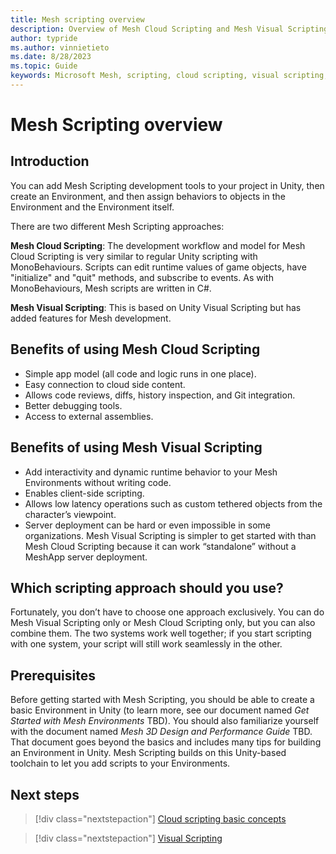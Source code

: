 ```yaml
---
title: Mesh scripting overview
description: Overview of Mesh Cloud Scripting and Mesh Visual Scripting.
author: typride
ms.author: vinnietieto
ms.date: 8/28/2023
ms.topic: Guide
keywords: Microsoft Mesh, scripting, cloud scripting, visual scripting, coding
---
```


# Mesh Scripting overview

## Introduction

You can add Mesh Scripting development tools to your project in Unity, then create an Environment, and then assign behaviors to objects in the Environment and the Environment itself. 

There are two different Mesh Scripting approaches:

**Mesh Cloud Scripting**: The development workflow and model for Mesh Cloud Scripting is very similar to regular Unity scripting with MonoBehaviours. Scripts can edit runtime values of game objects, have "initialize" and "quit" methods, and subscribe to events. As with MonoBehaviours, Mesh scripts are written in C#.

**Mesh Visual Scripting**: This is based on Unity Visual Scripting but has added features for Mesh development.

## Benefits of using Mesh Cloud Scripting

- Simple app model (all code and logic runs in one place).
- Easy connection to cloud side content.
- Allows code reviews, diffs, history inspection, and Git integration.
- Better debugging tools.
- Access to external assemblies.

## Benefits of using Mesh Visual Scripting

- Add interactivity and dynamic runtime behavior to your Mesh Environments without writing code.
- Enables client-side scripting.
- Allows low latency operations such as custom tethered objects from the character’s viewpoint.
- Server deployment can be hard or even impossible in some organizations. Mesh Visual Scripting is simpler to get started with than Mesh Cloud Scripting because it can work “standalone” without a MeshApp server deployment.

## Which scripting approach should you use?

Fortunately, you don’t have to choose one approach exclusively. You can do Mesh Visual Scripting only or Mesh Cloud Scripting only, but you can also combine them. The two systems work well together; if you start scripting with one system, your script will still work seamlessly in the other.

## Prerequisites

Before getting started with Mesh Scripting, you should be able to create a basic Environment in Unity (to learn more, see our document named *Get Started with Mesh Environments* TBD). You should also familiarize yourself with the document named *Mesh 3D Design and Performance Guide* TBD. That document goes beyond the basics and includes many tips for building an Environment in Unity. Mesh Scripting builds on this Unity-based toolchain to let you add scripts to your Environments.

## Next steps

> [!div class="nextstepaction"]
> [Cloud scripting basic concepts](cloud-scripting-basic-concepts.md)

> [!div class="nextstepaction"]
> [Visual Scripting](visual-scripting.md)
